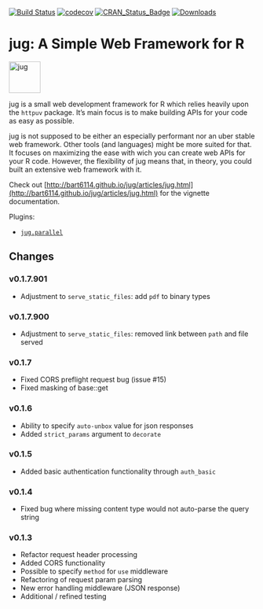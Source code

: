 [![Build Status](https://travis-ci.org/Bart6114/jug.svg)](https://travis-ci.org/Bart6114/jug)
[![codecov](https://codecov.io/gh/Bart6114/jug/branch/master/graph/badge.svg)](https://codecov.io/gh/Bart6114/jug)
[![CRAN\_Status\_Badge](http://www.r-pkg.org/badges/version/jug)](http://cran.r-project.org/web/packages/jug)
[![Downloads](http://cranlogs.r-pkg.org/badges/jug)](http://cran.rstudio.com/package=jug)

# jug: A Simple Web Framework for R

<img src="https://github.com/Bart6114/jug/blob/master/var/beer_jug.png?raw=true" width="64" alt="jug">

jug is a small web development framework for R which relies heavily upon the ```httpuv``` package. It’s main focus is to make building APIs for your code as easy as possible.

jug is not supposed to be either an especially performant nor an uber stable web framework. Other tools (and languages) might be more suited for that. It focuses on maximizing the ease with wich you can create web APIs for your R code. However, the flexibility of jug means that, in theory, you could built an extensive web framework with it.

Check out [http://bart6114.github.io/jug/articles/jug.html](http://bart6114.github.io/jug/articles/jug.html) for the vignette documentation.

Plugins:

- [`jug.parallel`](https://github.com/Bart6114/jug.parallel)

## Changes

### v0.1.7.901
- Adjustment to `serve_static_files`: add `pdf` to binary types

### v0.1.7.900
- Adjustment to `serve_static_files`: removed link between `path` and file served

### v0.1.7

- Fixed CORS preflight request bug (issue #15)
- Fixed masking of base::get

### v0.1.6

- Ability to specify `auto-unbox` value for json responses
- Added `strict_params` argument to `decorate`

### v0.1.5

- Added basic authentication functionality through `auth_basic`

### v0.1.4

- Fixed bug where missing content type would not auto-parse the query string


### v0.1.3

- Refactor request header processing
- Added CORS functionality
- Possible to specify `method` for `use` middleware
- Refactoring of request param parsing
- New error handling middleware (JSON response)
- Additional / refined testing
